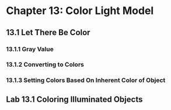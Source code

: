 # Chapter 13: Color Light Model

## 13.1 Let There Be Color

### 13.1.1 Gray Value

### 13.1.2 Converting to Colors

### 13.1.3 Setting Colors Based On Inherent Color of Object

## Lab 13.1 Coloring Illuminated Objects
